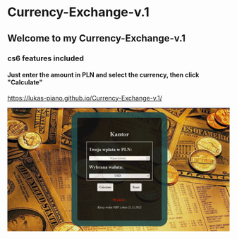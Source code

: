 # Currency-Exchange-v.1
## Welcome to my Currency-Exchange-v.1
### cs6 features included
#### Just enter the amount in PLN and select the currency, then click "Calculate"
https://lukas-piano.github.io/Currency-Exchange-v.1/

![Currency-Exchange](https://github.com/Lukas-piano/Currency-Exchange-v.1/blob/main/images/share.PNG)
